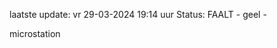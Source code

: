 laatste update: 
vr 29-03-2024 19:14   uur 
Status: FAALT - geel - 
<div class="service Y">microstation</div>